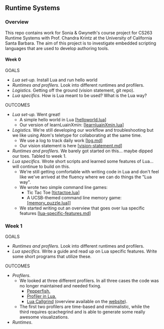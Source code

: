 ## Runtime Systems

### Overview

This repo contains work for Sonia & Gwyneth's course project for CS263 Runtime Systems with Prof. Chandra Krintz at the University of California Santa Barbara. The aim of this project is to investigate embedded scripting languages that are used to develop authoring tools.

#### Week 0

GOALS

- *Lua set-up.* Install Lua and run hello world
- *Runtimes and profilers.* Look into different runtimes and profilers.
- *Logistics.* Getting off the ground (vision statement, git repo).
- *Lua specifics.* How is Lua meant to be used? What is the Lua way?

OUTCOMES

-  *Lua set-up.* Went great!
	- A simple hello world in Lua
	[[helloworld.lua](../week0/helloworld.lua)]
	- Our version of learnLuainXmin: [[learnluainXmin.lua](../week0/learnluainXmin.lua)]
- *Logistics.* We're still developing our workflow and troubleshooting but we like using Atom's teletype for collaborating at the same time.
	- We use a log to track daily work [[log.md](../log.md)]
	- Our vision statement is here [[vision-statement.md](../week0/vision-statement.md)]
-  *Runtimes and profilers.* We barely got started on this... maybe dipped our toes. Tabled to week 1.
- *Lua specifics.* Wrote short scripts and learned some features of Lua... will continue to build on this.
	- We're still getting comfortable with writing code in Lua and don't feel like we've arrived at the fluency where we can do things the "Lua way".
	- We wrote two simple command line games:
		- Tic Tac Toe [[tictactoe.lua](../week0/tictactoe.lua)]
		- A UCSB-themed command line memory game: [[memory_puzzle.lua]](../week0/memory_puzzle.lua)]
	- We started writing out an overview that goes over lua specific features [[lua-specific-features.md](../week1/lua-specific-features.md)]


### Week 1

GOALS

- *Runtimes and profilers.* Look into different runtimes and profilers.
- *Lua specifics.* Write a guide and read up on Lua specific features. Write some short programs that utilize these.


OUTCOMES

- *Profilers.*
	- We looked at three different profilers. In all three cases the code was no longer maintained and needed fixing.
		- [Pepperfish.](../week1/pepperfish_profiler.lua)
		- [Profiler in Lua.](../week1/profiler_in_lua.lua)
		- [Lua Callgrind](../week1/lua-callgrind.lua) (overview available on the [website](https://jan.kneschke.de/projects/misc/profiling-lua-with-kcachegrind)).
	- The first two profilers are time-based and minimalistic, while the third requires qcachegrind and is able to generate some really awesome visualizations.
- *Runtimes*.

